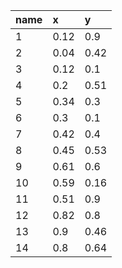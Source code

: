 |name|x|y|
|:----|:----|:----|
|1|0.12|0.9|
|2|0.04|0.42|
|3|0.12|0.1|
|4|0.2|0.51|
|5|0.34|0.3|
|6|0.3|0.1|
|7|0.42|0.4|
|8|0.45|0.53|
|9|0.61|0.6|
|10|0.59|0.16|
|11|0.51|0.9|
|12|0.82|0.8|
|13|0.9|0.46|
|14|0.8|0.64|